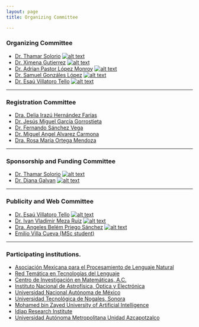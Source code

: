 ```yaml
---
layout: page
title: Organizing Committee

---
```

<!-- icons without padding -->

[1.2]: http://i.imgur.com/wWzX9uB.png (twitter icon without padding)

<!-- links to your social media accounts -->
<!-- update these accordingly -->

[1]: https://twitter.com/thamar_solorio
[2]: https://twitter.com/XimGutierrez
[3]: http://twitter.com/EsauVT
[4]: https://twitter.com/cafe_con_pan
[5]: https://twitter.com/SamuelGL2
[6]: https://twitter.com/apastorlm
[7]: https://twitter.com/frantishek
[8]: https://twitter.com/ivanvladimir
[9]: https://twitter.com/hego_py
[10]: https://twitter.com/devoidikk
[11]: https://twitter.com/@bpriegos


### Organizing Committee
* [Dr. Thamar Solorio](https://mbzuai.ac.ae/study/faculty/thamar-solorio/)  [![alt text][1.2]][1]
* [Dr. Ximena Gutierrez](https://www.spur.uzh.ch/en/aboutus/Personen/staff/postdocs/Ximena-Gutierrez-Vasques.html) [![alt text][1.2]][2]
* [Dr. Adrian Pastor López Monroy](http://personal.cimat.mx:8181/~pastor.lopez/) [![alt text][1.2]][6]
* [Dr. Samuel Gonzáles López](http://samuelgonzalez-lopez.com/) [![alt text][1.2]][5]
* [Dr. Esaú Villatoro Tello](https://www.idiap.ch/~evillatoro/) [![alt text][1.2]][3]

----------
### Registration Committee
* [Dra. Delia Irazú Hernández Farías]() 
* [Dr. Jesús Miguel García Gorrostieta]() 
* [Dr. Fernando Sánchez Vega]() 
* [Dr. Miguel Angel Alvarez Carmona]() 
* [Dra. Rosa María Ortega Mendoza]() 

----------
### Sponsorship and Funding Committee
* [Dr. Thamar Solorio](https://mbzuai.ac.ae/study/faculty/thamar-solorio/)  [![alt text][1.2]][1]
* [Dr. Diana Galvan](https://dianags.github.io/) [![alt text][1.2]][10]

----------
### Publicity and Web Committee
* [Dr. Esaú Villatoro Tello](https://www.idiap.ch/~evillatoro/) [![alt text][1.2]][3]
* [Dr. Ivan Vladimir Meza Ruiz](http://turing.iimas.unam.mx/~ivanvladimir/) [![alt text][1.2]][8]
* [Dra. Angeles Belém Priego Sánchez](http://aisii.azc.uam.mx/AASII2/07_AngelesPriego.html) [![alt text][1.2]][11]
* [Emilio Villa Cueva (MSc student)](https://villacu.github.io/)


----------
### Participating institutions.
* [Asociación Mexicana para el Procesamiento de Lenguaje Natural](http://ampln.mx/)
* [Red Temática en Tecnologías del Lenguaje](http://ltl.inaoep.mx/RedTTL)
* [Centro de Investigación en Matemáticas, A.C.](https://www.cimat.mx/)
* [Instituto Nacional de Astrofísica, Óptica y Electrónica](https://www.inaoep.mx/)
* [Universidad Nacional Autónoma de México](http://www.unam.mx/)
* [Universidad Tecnológica de Nogales, Sonora](http://utnogales.edu.mx/tic/#)
* [Mohamed bin Zayed University of Artificial Intelligence](https://mbzuai.ac.ae/)
* [Idiap Research Institute](https://www.idiap.ch/en)
* [Universidad Autónoma Metropolitana Unidad Azcapotzalco](https://www.azc.uam.mx/)
